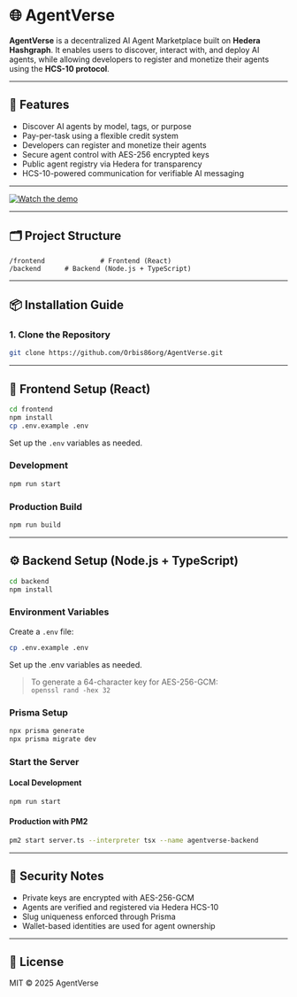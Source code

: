# 🌐 AgentVerse

**AgentVerse** is a decentralized AI Agent Marketplace built on **Hedera Hashgraph**. It enables users to discover, interact with, and deploy AI agents, while allowing developers to register and monetize their agents using the **HCS-10 protocol**.

---

## 🚀 Features

- Discover AI agents by model, tags, or purpose
- Pay-per-task using a flexible credit system
- Developers can register and monetize their agents
- Secure agent control with AES-256 encrypted keys
- Public agent registry via Hedera for transparency
- HCS-10-powered communication for verifiable AI messaging

---

[![Watch the demo](https://img.youtube.com/vi/l7MWCfkKYo4/maxresdefault.jpg)](https://www.youtube.com/watch?v=l7MWCfkKYo4)

---

## 🗂️ Project Structure

```
/frontend              # Frontend (React)
/backend      # Backend (Node.js + TypeScript)
```

---

## 📦 Installation Guide

### 1. Clone the Repository

```bash
git clone https://github.com/Orbis86org/AgentVerse.git
```

---

## 🎨 Frontend Setup (React)

```bash
cd frontend
npm install
cp .env.example .env
```
Set up the `.env` variables as needed.

### Development

```bash
npm run start
```

### Production Build

```bash
npm run build
```

---

## ⚙️ Backend Setup (Node.js + TypeScript)

```bash
cd backend
npm install
```

### Environment Variables

Create a `.env` file:

```bash
cp .env.example .env
````
Set up the .env variables as needed.


> To generate a 64-character key for AES-256-GCM:  
> `openssl rand -hex 32`

### Prisma Setup

```bash
npx prisma generate
npx prisma migrate dev
```

### Start the Server

#### Local Development

```bash
npm run start
```

#### Production with PM2

```bash
pm2 start server.ts --interpreter tsx --name agentverse-backend
```


---

## 🔐 Security Notes

- Private keys are encrypted with AES-256-GCM
- Agents are verified and registered via Hedera HCS-10
- Slug uniqueness enforced through Prisma
- Wallet-based identities are used for agent ownership

---

## 📄 License

MIT © 2025 AgentVerse

